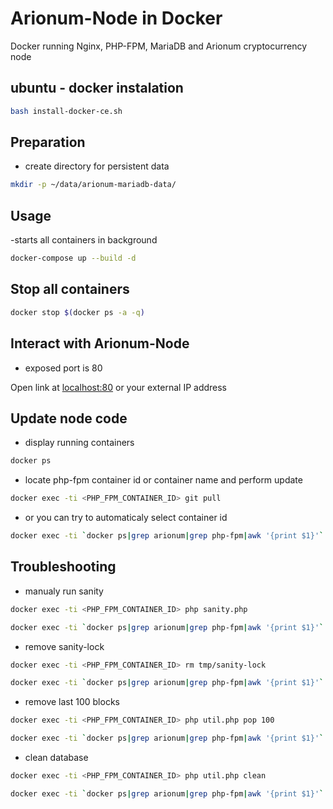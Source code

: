 
# Arionum-Node in Docker

Docker running Nginx, PHP-FPM, MariaDB and Arionum cryptocurrency node

## ubuntu - docker instalation

```bash 
bash install-docker-ce.sh
```

## Preparation

- create directory for persistent data

```bash
mkdir -p ~/data/arionum-mariadb-data/
```

## Usage 

-starts all containers in background

```bash
docker-compose up --build -d
```

## Stop all containers

```bash
docker stop $(docker ps -a -q)
```

## Interact with Arionum-Node

- exposed port is 80

Open link at [localhost:80](http://localhost:80) or your external IP address


## Update node code

- display running containers

```bash
docker ps
```

- locate php-fpm container id or container name and perform update

```bash
docker exec -ti <PHP_FPM_CONTAINER_ID> git pull
```
- or you can try to automaticaly select container id

```bash
docker exec -ti `docker ps|grep arionum|grep php-fpm|awk '{print $1}'` git pull
```

## Troubleshooting

- manualy run sanity

```bash
docker exec -ti <PHP_FPM_CONTAINER_ID> php sanity.php
```
```bash
docker exec -ti `docker ps|grep arionum|grep php-fpm|awk '{print $1}'` php sanity.php
```

- remove sanity-lock

```bash
docker exec -ti <PHP_FPM_CONTAINER_ID> rm tmp/sanity-lock
```
```bash
docker exec -ti `docker ps|grep arionum|grep php-fpm|awk '{print $1}'` rm tmp/sanity-lock
```

- remove last 100 blocks

```bash
docker exec -ti <PHP_FPM_CONTAINER_ID> php util.php pop 100
```
```bash
docker exec -ti `docker ps|grep arionum|grep php-fpm|awk '{print $1}'` php util.php pop 100
```

- clean database

```bash
docker exec -ti <PHP_FPM_CONTAINER_ID> php util.php clean
```
```bash
docker exec -ti `docker ps|grep arionum|grep php-fpm|awk '{print $1}'` php util.php clean
```
